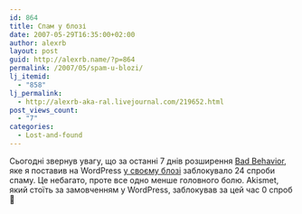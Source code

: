 ```yaml
---
id: 864
title: Спам у блозі
date: 2007-05-29T16:35:00+02:00
author: alexrb
layout: post
guid: http://alexrb.name/?p=864
permalink: /2007/05/spam-u-blozi/
lj_itemid:
  - "858"
lj_permalink:
  - http://alexrb-aka-ral.livejournal.com/219652.html
post_views_count:
  - "7"
categories:
  - Lost-and-found
---
```

Сьогодні звернув увагу, що за останні 7 днів розширення [Bad Behavior](http://www.bad-behavior.ioerror.us/), яке я поставив на WordPress [у своєму блозі](http://googleholic.kiev.ua) заблокувало 24 спроби спаму. Це небагато, проте все одно менше головного болю. Akismet, який стоїть за замовченням у WordPress, заблокував за цей час 0 спроб 🙂